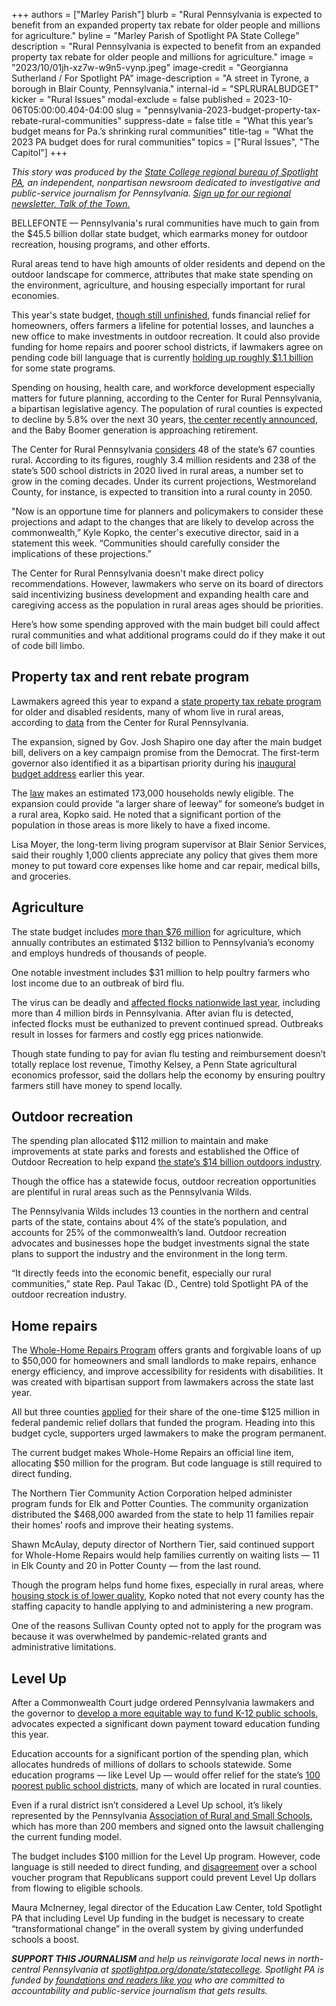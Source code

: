 +++
authors = ["Marley Parish"]
blurb = "Rural Pennsylvania is expected to benefit from an expanded property tax rebate for older people and millions for agriculture."
byline = "Marley Parish of Spotlight PA State College"
description = "Rural Pennsylvania is expected to benefit from an expanded property tax rebate for older people and millions for agriculture."
image = "2023/10/01jh-xz7w-w9n5-vynp.jpeg"
image-credit = "Georgianna Sutherland / For Spotlight PA"
image-description = "A street in Tyrone, a borough in Blair County, Pennsylvania."
internal-id = "SPLRURALBUDGET"
kicker = "Rural Issues"
modal-exclude = false
published = 2023-10-06T05:00:00.404-04:00
slug = "pennsylvania-2023-budget-property-tax-rebate-rural-communities"
suppress-date = false
title = "What this year’s budget means for Pa.’s shrinking rural communities"
title-tag = "What the 2023 PA budget does for rural communities"
topics = ["Rural Issues", "The Capitol"]
+++

<em>This story was produced by the </em><a href="https://www.spotlightpa.org/statecollege"><em>State College regional bureau of Spotlight PA</em></a><em>, an independent, nonpartisan newsroom dedicated to investigative and public-service journalism for Pennsylvania. </em><a href="https://www.spotlightpa.org/newsletters/talkofthetown"><em>Sign up for our regional newsletter, Talk of the Town.</em></a>

BELLEFONTE — Pennsylvania&#39;s rural communities have much to gain from the $45.5 billion dollar state budget, which earmarks money for outdoor recreation, housing programs, and other efforts.

Rural areas tend to have high amounts of older residents and depend on the outdoor landscape for commerce, attributes that make state spending on the environment, agriculture, and housing especially important for rural economies.

This year&#39;s state budget, <a href="https://www.spotlightpa.org/news/2023/09/pennsylvania-legislature-budget-unfinished-josh-shapiro/">though still unfinished</a>, funds financial relief for homeowners, offers farmers a lifeline for potential losses, and launches a new office to make investments in outdoor recreation. It could also provide funding for home repairs and poorer school districts, if lawmakers agree on pending code bill language that is currently <a href="https://www.spotlightpa.org/news/2023/08/pennsylvania-senate-code-bill-budget-harrisburg-shapiro-schools/">holding up roughly $1.1 billion</a> for some state programs.

<script src="https://www.spotlightpa.org/embed.js" async></script><div data-spl-embed-version="1" data-spl-src="https://www.spotlightpa.org/embeds/newsletter/"></div>

Spending on housing, health care, and workforce development especially matters for future planning, according to the Center for Rural Pennsylvania, a bipartisan legislative agency. The population of rural counties is expected to decline by 5.8% over the next 30 years, <a href="https://www.rural.pa.gov/download.cfm?file=Resources/PDFs/Access%20PASS%20Final%20Population%20Projections%20Fact%20Sheet_.pdf">the center recently announced</a>, and the Baby Boomer generation is approaching retirement.

The Center for Rural Pennsylvania <a href="https://www.rural.pa.gov/data/rural-urban-definitions#:~:text=A%20county%20or%20school%20district,square%20mile%20are%20considered%20urban.">considers</a> 48 of the state’s 67 counties rural. According to its figures, roughly 3.4 million residents and 238 of the state’s 500 school districts in 2020 lived in rural areas, a number set to grow in the coming decades. Under its current projections, Westmoreland County, for instance, is expected to transition into a rural county in 2050.

&#34;Now is an opportune time for planners and policymakers to consider these projections and adapt to the changes that are likely to develop across the commonwealth,” Kyle Kopko, the center&#39;s executive director, said in a statement this week. “Communities should carefully consider the implications of these projections.”

The Center for Rural Pennsylvania doesn&#39;t make direct policy recommendations. However, lawmakers who serve on its board of directors said incentivizing business development and expanding health care and caregiving access as the population in rural areas ages should be priorities.

Here’s how some spending approved with the main budget bill could affect rural communities and what additional programs could do if they make it out of code bill limbo.

## Property tax and rent rebate program

Lawmakers agreed this year to expand a <a href="https://www.spotlightpa.org/news/2023/08/pennsylvania-property-tax-rebate-fix/">state property tax rebate program</a> for older and disabled residents, many of whom live in rural areas, according to <a href="https://www.rural.pa.gov/data/rural-quick-facts">data</a> from the Center for Rural Pennsylvania.

The expansion, signed by Gov. Josh Shapiro one day after the main budget bill, delivers on a key campaign promise from the Democrat. The first-term governor also identified it as a bipartisan priority during his <a href="https://www.spotlightpa.org/news/2023/03/governor-shapiro-budget-education-spending-conservative/">inaugural budget address</a> earlier this year.

The <a href="https://www.legis.state.pa.us/cfdocs/billinfo/billinfo.cfm?syear=2023&amp;sind=0&amp;body=H&amp;type=B&amp;bn=1100">law</a> makes an estimated 173,000 households newly eligible. The expansion could provide “a larger share of leeway” for someone’s budget in a rural area, Kopko said. He noted that a significant portion of the population in those areas is more likely to have a fixed income.

Lisa Moyer, the long-term living program supervisor at Blair Senior Services, said their roughly 1,000 clients appreciate any policy that gives them more money to put toward core expenses like home and car repair, medical bills, and groceries.

## Agriculture

The state budget includes <a href="https://www.media.pa.gov/pages/Agriculture_details.aspx?newsid=1332">more than $76 million</a> for agriculture, which annually contributes an estimated $132 billion to Pennsylvania’s economy and employs hundreds of thousands of people.

One notable investment includes $31 million to help poultry farmers who lost income due to an outbreak of bird flu.

The virus can be deadly and <a href="https://www.aphis.usda.gov/aphis/ourfocus/animalhealth/animal-disease-information/avian/avian-influenza/hpai-2022/2022-hpai-commercial-backyard-flocks">affected flocks nationwide last year</a>, including more than 4 million birds in Pennsylvania. After avian flu is detected, infected flocks must be euthanized to prevent continued spread. Outbreaks result in losses for farmers and costly egg prices nationwide.

Though state funding to pay for avian flu testing and reimbursement doesn’t totally replace lost revenue, Timothy Kelsey, a Penn State agricultural economics professor, said the dollars help the economy by ensuring poultry farmers still have money to spend locally.

## Outdoor recreation

The spending plan allocated $112 million to maintain and make improvements at state parks and forests and established the Office of Outdoor Recreation to help expand <a href="https://www.spotlightpa.org/statecollege/2023/09/pennsylvania-wilds-outdoor-recreation-shapiro-dcnr-pennsylvania-budget/">the state’s $14 billion outdoors industry</a>.

Though the office has a statewide focus, outdoor recreation opportunities are plentiful in rural areas such as the Pennsylvania Wilds.

The Pennsylvania Wilds includes 13 counties in the northern and central parts of the state, contains about 4% of the state’s population, and accounts for 25% of the commonwealth’s land. Outdoor recreation advocates and businesses hope the budget investments signal the state plans to support the industry and the environment in the long term.

“It directly feeds into the economic benefit, especially our rural communities,” state Rep. Paul Takac (D., Centre) told Spotlight PA of the outdoor recreation industry.

## Home repairs

The <a href="https://www.spotlightpa.org/news/2023/08/pennsylvania-property-tax-rebate-fix/">Whole-Home Repairs Program</a> offers grants and forgivable loans of up to $50,000 for homeowners and small landlords to make repairs, enhance energy efficiency, and improve accessibility for residents with disabilities. It was created with bipartisan support from lawmakers across the state last year.

All but three counties <a href="https://dced.pa.gov/download/whole-home-repair-allocations/?wpdmdl=117131">applied</a> for their share of the one-time $125 million in federal pandemic relief dollars that funded the program. Heading into this budget cycle, supporters urged lawmakers to make the program permanent.

The current budget makes Whole-Home Repairs an official line item, allocating $50 million for the program. But code language is still required to direct funding.

The Northern Tier Community Action Corporation helped administer program funds for Elk and Potter Counties. The community organization distributed the $468,000 awarded from the state to help 11 families repair their homes’ roofs and improve their heating systems.

Shawn McAulay, deputy director of Northern Tier, said continued support for Whole-Home Repairs would help families currently on waiting lists — 11 in Elk County and 20 in Potter County — from the last round.

Though the program helps fund home fixes, especially in rural areas, where <a href="https://www.rural.pa.gov/download.cfm?file=Resources/reports/assets/251/Assessment%20of%20Housing%20Stock%20Quality%202022-revised.pdf">housing stock is of lower quality</a>, Kopko noted that not every county has the staffing capacity to handle applying to and administering a new program.

One of the reasons Sullivan County opted not to apply for the program was because it was overwhelmed by pandemic-related grants and administrative limitations.<strong></strong>

## Level Up

After a Commonwealth Court judge ordered Pennsylvania lawmakers and the governor to <a href="https://www.spotlightpa.org/news/2023/02/pa-public-school-funding-lawsuit-state-budget-billions/">develop a more equitable way to fund K-12 public schools</a>, advocates expected a significant down payment toward education funding this year.

Education accounts for a significant portion of the spending plan, which allocates hundreds of millions of dollars to schools statewide. Some education programs — like Level Up — would offer relief for the state’s <a href="https://leveluppa.org/level-up-100/">100 poorest public school districts</a>, many of which are located in rural counties.

<script src="https://www.spotlightpa.org/embed.js" async></script><div data-spl-embed-version="1" data-spl-src="https://www.spotlightpa.org/embeds/donate/"></div>

Even if a rural district isn’t considered a Level Up school, it’s likely represented by the Pennsylvania <a href="https://www.parss.org/accnt_203404/site_203405/Documents/School-District-Members.pdf">Association of Rural and Small Schools</a>, which has more than 200 members and signed onto the lawsuit challenging the current funding model.

The budget includes $100 million for the Level Up program. However, code language is still needed to direct funding, and <a href="https://www.spotlightpa.org/news/2023/06/pa-private-school-choice-vouchers-josh-shapiro-legislature-budget-talks/">disagreement</a> over a school voucher program that Republicans support could prevent Level Up dollars from flowing to eligible schools.

Maura McInerney, legal director of the Education Law Center, told Spotlight PA that including Level Up funding in the budget is necessary to create “transformational change” in the overall system by giving underfunded schools a boost.

<strong><em>SUPPORT THIS JOURNALISM </em></strong><em>and help us reinvigorate local news in north-central Pennsylvania at </em><a href="http://spotlightpa.org/donate/statecollege"><em>spotlightpa.org/donate/statecollege</em></a><em>. Spotlight PA is funded by </em><a href="https://www.spotlightpa.org/support"><em>foundations and readers like you</em></a><em> who are committed to accountability and public-service journalism that gets results.</em>

